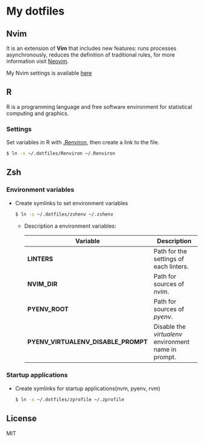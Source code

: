My dotfiles
===========

Nvim
----

It is an extension of __Vim__ that includes new features: runs processes asynchronously, reduces the definition of traditional rules, for more information visit [Neovim](https://neovim.io/).

My Nvim settings is available [here](./nvim)

## R

R is a programming language and free software environment for statistical computing and graphics.

### Settings

Set variables in R with [.Renviron](./Renviron), then create a link to the file.

```bash
$ ln -s ~/.dotfiles/Renviron ~/.Renviron
```

Zsh
---

### Environment variables

* Create symlinks to set environment variables

    ```bash
    $ ln -s ~/.dotfiles/zshenv ~/.zshenv
    ```

  * Description a environment variables:

    | Variable                            | Description                                          |
    |-------------------------------------|------------------------------------------------------|
    | __LINTERS__                         | Path for the settings of each linters.               |
    | __NVIM_DIR__                        | Path for sources of _nvim_.                          |
    | __PYENV_ROOT__                      | Path for sources of _pyenv_.                         |
    | __PYENV_VIRTUALENV_DISABLE_PROMPT__ | Disable the _virtualenv_ environment name in prompt. |


### Startup applications

* Create symlinks for startup applications(nvm, pyenv, rvm)

    ```bash
    $ ln -s ~/.dotfiles/zprofile ~/.zprofile
    ```

License
-------

MIT
